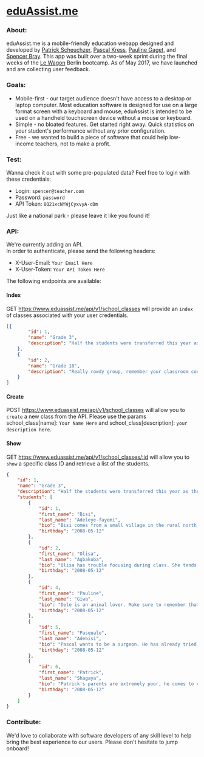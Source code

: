 # [eduAssist.me](https://www.eduassist.me)

### About:
eduAssist.me is a mobile-friendly education webapp designed and developed by [Patrick Scheuchzer](https://github.com/patrick-scheuchzer), [Pascal Kress](https://github.com/wabi69sabi), [Pauline Gaget](https://github.com/lupiane), and [Spencer Bray](https://github.com/letired).  This app was built over a two-week sprint during the final weeks of the [Le Wagon](https://lewagon.com) Berlin bootcamp. As of May 2017, we have launched and are collecting user feedback.

### Goals:
* Mobile-first - our target audience doesn't have access to a desktop or laptop computer.  Most education software is designed for use on a large format screen with a keyboard and mouse, eduAssist is intended to be used on a handheld touchscreen device without a mouse or keyboard.
* Simple - no bloated features. Get started right away. Quick statistics on your student's performance without any prior configuration.
* Free - we wanted to build a piece of software that could help low-income teachers, not to make a profit.

### Test:
Wanna check it out with some pre-populated data? Feel free to login with these credentials:

* Login: `spencer@teacher.com`
* Password: `password`
* API Token: `8Q21xcNYWjCyxvyA-cDm`

Just like a national park - please leave it like you found it!

### API:
We're currently adding an API.  
In order to authenticate, please send the following headers:

* X-User-Email: `Your Email Here`
* X-User-Token: `Your API Token Here`

The following endpoints are available:
#### Index
GET https://www.eduassist.me/api/v1/school_classes will provide an `index` of classes associated with your user credentials.
```json
[{
        "id": 1,
        "name": "Grade 3",
        "description": "Half the students were transferred this year as their old school was closed. Remember they're new in town!\n      Need extra attention in Math."
    },
    {
        "id": 2,
        "name": "Grade 10",
        "description": "Really rowdy group, remember your classroom control techniques.\r\n      They absolutely love stories about famous Nigerians in history!"
    }
]
```
#### Create
POST https://www.eduassist.me/api/v1/school_classes will allow you to `create` a new class from the API. Please use the params school_class[name]: `Your Name Here` and school_class[description]: `your description here`.
#### Show
GET https://www.eduassist.me/api/v1/school_classes/:id will allow you to `show` a specific class ID and retrieve a list of the students.
```json
{
    "id": 1,
    "name": "Grade 3",
    "description": "Half the students were transferred this year as their old school was closed. Remember they're new in town!\n      Need extra attention in Math.",
    "students": [
        {
            "id": 1,
            "first_name": "Bisi",
            "last_name": "Adeleye-fayemi",
            "bio": "Bisi comes from a small village in the rural north, she's really shy but very bright.",
            "birthday": "2008-05-12"
        },
        {
            "id": 2,
            "first_name": "Olisa",
            "last_name": "Agbakoba",
            "bio": "Olisa has trouble focusing during class. She tends to bother other students and can be a distraction. She is very good at math.",
            "birthday": "2008-05-12"
        },
        {
            "id": 4,
            "first_name": "Pauline",
            "last_name": "Giwa",
            "bio": "Dele is an animal lover. Make sure to remember that his dog's name is 'Billy'!",
            "birthday": "2008-05-12"
        },
        {
            "id": 5,
            "first_name": "Pasquale",
            "last_name": "Adebisi",
            "bio": "Pascal wants to be a surgeon. He has already tried to practice his surgery on one of his classmates - leading to a reprimand from the headmaster.",
            "birthday": "2008-05-12"
        },
        {
            "id": 6,
            "first_name": "Patrick",
            "last_name": "Shagaya",
            "bio": "Patrick's parents are extremely poor, he comes to class hungry most days. Bringing an extra snack for him will help keep him focused.",
            "birthday": "2008-05-12"
        }
    ]
}
```

### Contribute:
We'd love to collaborate with software developers of any skill level to help bring the best experience to our users.  Please don't hesitate to jump onboard!
